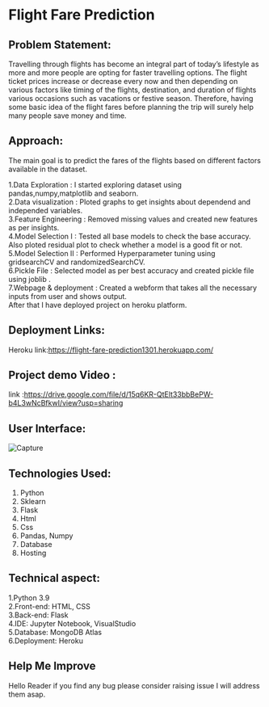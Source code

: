 # Flight Fare Prediction 
## Problem Statement:
Travelling through flights has become an integral part of today’s lifestyle as more and more people are opting for faster travelling options. The flight ticket prices increase or decrease every now and then depending on various factors like timing of the flights, destination, and duration of flights various occasions such as vacations or festive season. Therefore, having some basic idea of the flight fares before planning the trip will surely help many people save money and time.

## Approach:
The main goal is to predict the fares of the flights based on different factors available in the dataset.

1.Data Exploration     : I started exploring dataset using pandas,numpy,matplotlib and seaborn. <br>
2.Data visualization   : Ploted graphs to get insights about dependend and independed variables. <br>
3.Feature Engineering  : Removed missing values and created new features as per insights.<br>
4.Model Selection I    : Tested all base models to check the base accuracy.<br>
                         Also ploted residual plot to check whether a model is a good fit or not.<br>
5.Model Selection II   :  Performed Hyperparameter tuning using gridsearchCV and randomizedSearchCV.<br>
6.Pickle File          :  Selected model as per best accuracy and created pickle file using joblib .<br>
7.Webpage & deployment :  Created a webform that takes all the necessary inputs from user and shows output.<br>
                                After that I have deployed project on heroku platform.<br>
                               
## Deployment Links:
Heroku link:https://flight-fare-prediction1301.herokuapp.com/
## Project demo Video :
link :https://drive.google.com/file/d/15q6KR-QtElt33bbBePW-b4L3wNcBfkwI/view?usp=sharing

## User Interface:
![Capture](https://user-images.githubusercontent.com/63538576/132983915-1bad4b43-9ecc-4315-8ea1-bed335c5b898.JPG)

## Technologies Used:
1. Python 
2. Sklearn
3. Flask
4. Html
5. Css
6. Pandas, Numpy 
7. Database 
8. Hosting

## Technical aspect:
1.Python 3.9<br>
2.Front-end: HTML, CSS<br>
3.Back-end: Flask<br>
4.IDE: Jupyter Notebook, VisualStudio<br>
5.Database: MongoDB Atlas<br>
6.Deployment: Heroku<br>

## Help Me Improve
Hello Reader if you find any bug please consider raising issue I will address them asap.

